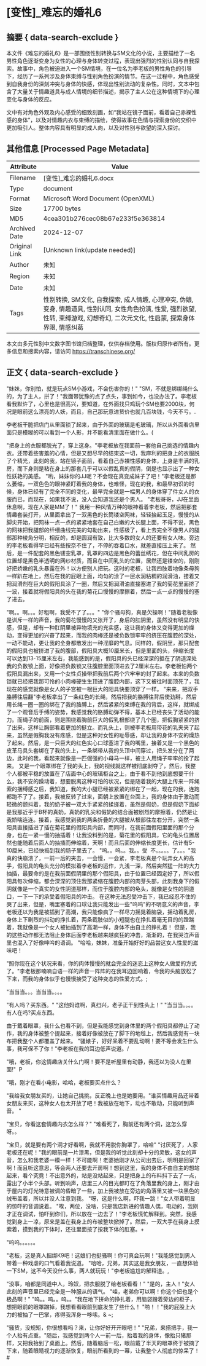 # [变性]_难忘的婚礼6



## 摘要  { data-search-exclude }

<!-- tcd_abstract -->
本文件《难忘的婚礼6》是一部围绕性别转换与SM文化的小说，主要描绘了一名男性角色逐渐变身为女性的心理与身体转变过程，表现出强烈的性别认同与自我探索。故事中，角色被迫进入一个SM情境，在一位名为李老板的男性角色的引导下，经历了一系列涉及身体束缚与性别角色扮演的情节。在这一过程中，角色感受到自我身份的深刻冲突与身体的快感，体现出性别流动的复杂性。同时，文本中包含了大量关于情趣道具与成人情境的细节描述，揭示了主人公在这种情境下的心理变化与身体的反应。 

文中有对角色外观及内心感受的细致刻画，如“我站在镜子面前，看着自己赤裸性感的身体”，以及对情趣内衣与束缚的描绘，使得故事在色情与探索身份的交织中更加吸引人。整体内容具有明显的成人向，以及对性别与欲望的深入探讨。

<!-- tcd_abstract_end -->

## 其他信息 [Processed Page Metadata]

| Attribute       | Value                                  |
|-----------------|----------------------------------------|
| Filename        | [变性]_难忘的婚礼6.docx                             |
| Type            | document                                 |
| Format          | Microsoft Word Document (OpenXML)                               |
| Size            | 17700 bytes                           |
| MD5             | 4cea301b276cec08b67e233f5e363814                                  |
| Archived Date   | 2024-12-07                             |
| Original Link   | [Unknown link(update needed)]                         |
| Author          | 未知                               |
| Region          | 未知                               |
| Date            | 未知                                 |
| Tags            | 性别转换, SM文化, 自我探索, 成人情趣, 心理冲突, 伪娘, 变身, 情趣道具, 性别认同, 女性角色扮演, 性爱, 强烈欲望, 性转, 束缚游戏, 幻想奇幻, 二次元文化, 性启蒙, 探索身体界限, 情感纠葛                                 |

本文由多元性别中文数字图书馆归档整理，仅供存档使用。版权归原作者所有。更多信息和搜索内容，请访问 <https://transchinese.org/>


## 正文 { data-search-exclude }

<!-- tcd_main_text -->
"妹妹，你别怕，就是玩点SM小游戏，不会伤害你的！" "SM，不就是绑绑绳什么的，为了主人，拼了！"我面带犹豫的点了点头，事到如今，也没办法了。李老板看我默许了，心里也是很高兴，要知道，在外面找只鸡玩个SM也要2000块，何况是眼前这么漂亮的人妖，而且，自己那玩意进货价也就几百块钱，今天不亏。.

李老板干脆把店门从里面锁了起来，由于外面的玻璃是毛玻璃，所以从外面看店里面只是模糊的可以看到一个人影，并不能看清里面在做什么。(

"把身上的衣服都脱光了，穿上这身。"李老板放在我面前一套他自己挑选的情趣内衣。还带着些害羞的心情，但是又想尽早的结束这一切，我麻利的把身上的衣服脱了个精光，此刻的我，站在镜子面前，看着自己赤裸性感的身体，上身是丰满的乳房，而下身则是粘在身上的那套几乎可以以假乱真的假阴，倒是也显示出了一种女性妖艳的美感。 "哟，妹妹你的JJ呢？不会现在真变成妹子了吧！"李老板还是那么萎缩，一双色色的眼神紧盯着我的身体，也难怪，现在的我，和最早初识的时候，身体已经有了完全不同的变化，最早完全就是一幅男人的身体穿了件女人的衣服而已，而现在，如果我不说，没人会知道我还是个男人。 "老板哥哥，JJ在里面休息啊，现在人家是MM了！" 我用一种风情万种的眼神看着李老板，然后把那套情趣套装打开，从里面拿出了一双黑色的长筒镂空网袜，轻轻抬起玉足，慢慢的从脚尖开始，把网袜一点一点的紧紧地套在自己白嫩的大长腿上面，不得不说，黑色的网袜把我腿部的纤细曲线完美的勾勒出来，性感极了，看上去完全不像男人的腿部那种棱角分明，相反的，却是圆润有致，比大多数的女人的还要有女人味。旁边的李老板看得早已经有些按奈不住了，不停的吞着口水，就差直接压上来了。 然后，是一件配套的黑色镂空乳罩，乳罩的四边是黑色的蕾丝绣花，但在中间乳房的位置却是黑色半透明的网纱材质，而且在中间乳头的位置，居然还是镂空的，刚刚好把娇嫩的乳头暴露在外！以方便别人把玩。这时的老板，让我四肢着地像条母狗一样趴在地上，然后在我的屁眼上面，均匀的涂了一层水润粘稠的润滑油，接着又把润滑剂在巨大的假阳具涂了一圈，然后又把润滑油直接塞进了我的菊花里面挤了一波，接着就将假阳具的头在我的菊花口慢慢的摩擦着，然后一点一点的慢慢的塞了进去。

"啊。。啊。。。好粗啊，我受不了了。。。" "你个骚母狗，真是欠操啊！"随着老板像是训斥一样的声音，我的菊花慢慢的又张开了，身后的肛阴里，虽然没有明显的快感，但是，却有一种肛阴里被异物填充的充实感，这让我的身体又变得更加的燥动，变得更加的兴奋了起来，而我的肉棒还是被负数锁牢牢的挤压在腹腔的深处，一动不能动，更让我的全身都散发出一种淫靡的气息。同样的，假阴里，那只配套的假阳具也被挤进了我的腹部，假阳具大概10厘米长，但是里面的头，伸缩长度可以达到13-15厘米左右，我能感到的是，假阳具的头已经深深的抵在了阴道深处我的负数锁上面，好像把负数锁又往腹腔里面顶进去了2厘米左右。李老板怕两个假阳具漏出来，又用一个女性贞操带把我前后两个穴牢牢的封了起来。本来的负数锁就已经把我那可怜的小肉棒硬生生顶进了腹腔内部，这下又被往时面顶死了，我现在的感觉就像是女人的子宫被一根巨大的阳具快要顶穿了一样。 "来来，把双手胳膊往后翻"李老板拿出了一条红色的长绳，然后把我的胳膊往背后使劲掰，然后用长绳一圈一圈的绑在了我的胳膊上，然后紧紧的束缚在我的背后，这样，就绑成了一个观音后手缚的姿势，我感觉我的胳膊动弹不得，基本上已经丧失了活动的能力。而绳子的前面，则是围绕着胸前巨大的假乳根部绕了几个圈，把假胸紧紧的挤了出来，这样让胸部看着更加的挺立。而乳头上，则被李老板用带花的乳夹夹了起来，虽然是假胸我没有疼感，但是这种对女性的耻辱感，却让我的身体不安的燥热了起来。然后，是一只巨大的红色实心口球塞进了我的嘴里，接着又是一个黑色的皮革马具头套绑在了我的头上，一条绑带从我的头顶中间穿过，把头发分在了两边，此时的我，看起来就像是一匹倔强的小母马一样，被主人用绳子牢牢的拴了起来。 又是一个眼罩绑在了我的头上，我的视线就这样被彻底剥夺了，然后，我整个人都被平稳的放置在了店面中心的玻璃柜台之上，由于看不到他到底想要干什么，我不安的躁动着，想要脱离这种可怕的状况，但是随着我的大腿上传来一阵绳索的捆缚感之后，我知道，我的大小腿已经被紧紧的绑在了一起，现在的我，连跑都跑不了了。接着，我被反转了过来，面朝上放置在台面上，我的身体由于激动而轻微的颤抖着，我的奶子被一双大手紧紧的揉搓着，虽然是假奶，但是假奶下面却是我那近乎于B杯的真奶，真奶的乳尖和假奶的结合面被剧烈的摩擦着，仍然是让我娇喘连连。接着，我感觉到我的两条折叠的大腿被从根部往左右分开，突然一条阳具直接插进了插在菊花里的假阳具内部，而同时，在我前面假阳里面的那个分身，也在一紧一慢的抽插着！让我没料到的是，菊花里的假阳具，它的龟头位置居然也能随着后面人的抽插而伸缩着，天啊！而且后面的伸缩长度更长，估计有5-10厘米，已经快捣到我的肠子里去了。 "呜。。呜。。我。。受  不。。。。。了。。。"我真的快崩溃了，一前一后的夹击，一会慢，一会紧，李老板真是个玩弄女人的高手，假阳具的龟头充分的模拟着李老板的运作，九浅一深，然后突然猛一阵的大力抽插，最要命的是在我前面假阴里的那个假阳具，由于位置已经固定好了，所以假阳具每次伸缩，都会深深的顶住我那紧缩在腹腔内部的肉芽头部，此刻我身下的假阴就像是一个真实的女性阴道那样，而位于腹腔内部的龟头，就像是女性的阴道口，一下一下的承受着假阳具的冲击。 在这种无法忍受冲击下，我已经忍不住的哭了出来，但是，嘴里塞着的口球让我只能发出一些"呜呜"的不明意义的声音，李老板还以为我是被插到了高潮，我只能像疯了一样尽力摇晃着脑袋，摇动着乳房，身体上下剧烈的抖动的挣扎着，两条截肢似的小短腿也在挣扎着毫无目的的蹬踹着，我就像是一个女人被抽插到了高潮一样，身体不由自主的挣扎着！ 但是，我的这些动作都无法阻止身体后面李老板越来越疯狂的冲击，渐渐的，在我哭泣声音里也混入了好像呻吟的语调。 "哈哈，妹妹，准备开始好好的品尝这女人性爱的滋味吧！

"照你现在这个状况来看，你的肉体慢慢的就会完全的迷恋上这种女人做爱的方式了。"李老板那喃喃自语一样的声音一阵阵的在我耳边回响着，令我的头脑放松了下来，而我的身体似乎也慢慢接受了这种变态的性爱方式。;

"当当当。。。当当当。。。。

"有人吗？买东西。" "这他妈谁啊，真扫兴，老子正干到性头上！" "当当当。。。。有人在吗?买点东西。

由于戴着眼罩，我什么也看不到，但是我能感觉到身体里的两个假阳具都停止了动作，我的身体被整个提起来，接着好像被放在了脚下的地毯上，然后我感觉有一块布把我整个人都覆盖了起来。 "骚婊子，好好呆着不要乱动啊！要不等会发生什么事，我可保不了你！"李老板在我的耳边低声说道。/

"哦，老板，你这情趣店关什么门啊！要不是听屋里有动静，我还以为没人在里面!"  P

"哦，刚才在看小电影，哈哈，老板要买点什么？

"我给我女朋友买的，让她自己挑挑，反正晚上也是她要用。"谁买情趣用品还带着女朋友来买，这种女人也太开放了吧！我被放在地下，动也不敢动，只能听到声音。 "

"宝贝，你看这套情趣内衣怎么样？" "难看死了，胸前还有两个洞，这怎么穿呀。。

"宝贝，就是要有两个洞才好看啊，我就不用脱你胸罩了，哈哈" "讨厌死了，人家老板还在呢！"我的眼前是一片漆黑，但是我的听觉此刻却十分的灵敏，这女的声音，怎么和我老婆一模一样！不可能啊！老婆她刚才从公司出去后，明明是回家了啊！而且听这意思，等会两人还要去开房啊！想到这里，我的身体不由自主的想站起来，看个究竟！不出意外的，站是没站起来，只是把身上的布料抖下去了一点，露出了小半个头部。听到响声，店里三人的目光都盯在了角落里我的身上，刚才由于屋内的灯光特意被调的昏暗了一些，加上我被放在旁边的角落里又被一块黑色的绒布盖着，所以并没人注意到我。 "呀，这是什么啊，吓我一跳！"女人带着明显的惊吓的音调说着。 "唉，两位，没啥，只是我店新进的情趣人偶，电动的，我刚才正在调试，怕吓到你们，所以放在一边去了！"李老板慌忙解释到。突然，我感觉到身上一凉，原来是盖在我身上的布被整块掀掉了。然后，一双大手在我身上摸索着，摸到我的下体时，还往里面按了按我下体的肛塞。+

"呜呜。。。。。。

"老板，这是真人捆绑K9吧！这娘们也挺骚啊！你可真会玩啊！"我能感觉到男人带着一种戏虐的口气看着我说道。 "哈哈，兄弟，其实这是我女朋友，一直想体验一下SM，这不今天没什么事，两人就玩玩！"李老板尴尬的解释道。,

"没事，咱都是同道中人，玲奴，把衣服脱了给老板看看！" "是的，主人！"女人此刻的声音里已经完全是一种服从的语气。 "哇，老弟你可以啊！你这个妞也是个极品啊！" "呜。。呜。。呜。。"我在地下拼命的挣扎着，用脑袋蹭着旁边的柜子，想把眼前的眼罩蹭掉，我想看看眼前到底发生了些什么！ "啪！！"我的屁股上大力的被抽了一巴掌，疼得我浑身一哆嗦。& ~;

"骚货，没规矩，你很想看吗？来，让你好好开开眼吧！" "兄弟，来搭把手，我一个人抬有点重。"随后，我感觉到两个人一前一后，抬着我的身体，像抬只猪那样，又把我抬到了桌面上。然后，随着脑后一松，眼前戴了半天的眼罩终于被摘了下来，随着眼睛视力的逐渐恢复，眼前所看到的一幕，让我整个人彻底的惊呆了！ #
<!-- tcd_main_text_end -->

